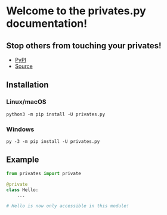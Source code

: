 # Welcome to the privates.py documentation!

## Stop others from touching your privates!

- [PyPI](https://pypi.org/project/privates.py)
- [Source](https://github.com/ZeroIntensity/privates.py)

## Installation

### Linux/macOS


```console
python3 -m pip install -U privates.py
```

### Windows


```console
py -3 -m pip install -U privates.py
```

## Example

```py
from privates import private

@private
class Hello:
    ...

# Hello is now only accessible in this module!
```
